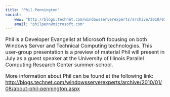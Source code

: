 ```yaml
---
title: "Phil Pennington"
social: 
    www: "http://blogs.technet.com/windowsserverexperts/archive/2010/01/08/about-phil-pennington.aspx"
    email: "philpenn@microsoft.com"
---
```

<span style="font-size: 12pt;">
<p>Phil is a Developer Evangelist at Microsoft focusing on both Windows Server and Technical Computing technologies.   This user-group presentation is a preview of material Phil will present in July as a guest speaker at the University of Illinois Parallel Computing Research Center summer-school.</p>
<p" />More information about Phil can be found at the following link: <a href="http://blogs.technet.com/windowsserverexperts/archive/2010/01/08/about-phil-pennington.aspx" target="_blank">http://blogs.technet.com/windowsserverexperts/archive/2010/01/08/about-phil-pennington.aspx</a>
<p>&nbsp;</p>
</span>

<!--more-->
<!--excerpt-->
